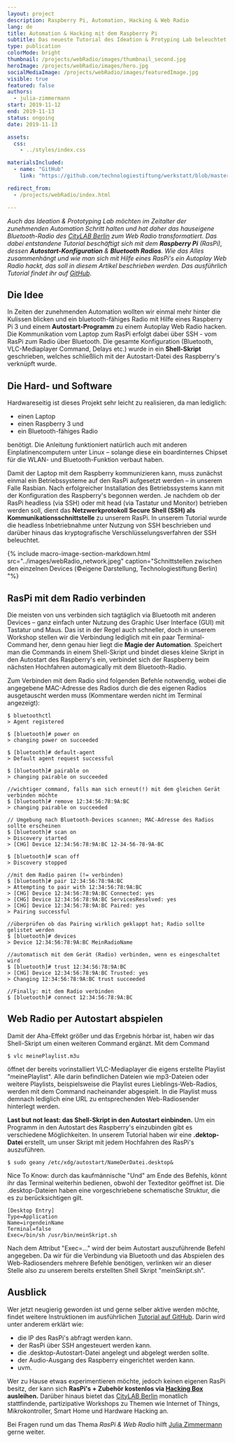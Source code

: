 ```yaml
---
layout: project
description: Raspberry Pi, Automation, Hacking & Web Radio
lang: de
title: Automation & Hacking mit dem Raspberry Pi
subtitle: Das neueste Tutorial des Ideation & Protyping Lab beleuchtet die Tiefen der Automatisierung und erklärt "Wie man sein Bluetooth-Radio zum Autoplay Web Radio hackt."
type: publication
colorMode: bright
thumbnail: /projects/webRadio/images/thumbnail_second.jpg
heroImage: /projects/webRadio/images/hero.jpg
socialMediaImage: /projects/webRadio/images/featuredImage.jpg
visible: true
featured: false
authors:
  - julia-zimmermann
start: 2019-11-12
end: 2019-11-13
status: ongoing
date: 2019-11-13

assets:
  css:
    - ../styles/index.css

materialsIncluded:
  - name: "GitHub"
    link: "https://github.com/technologiestiftung/werkstatt/blob/master/HowTo_WebRadio.md"

redirect_from:
  - /projects/webRadio/index.html

---
```


*Auch das Ideation & Prototyping Lab möchten im Zeitalter der zunehmenden Automation Schritt halten und hat daher das hauseigene Bluetooth-Radio des [CityLAB Berlin](https://www.citylab-berlin.org/) zum Web Radio transformatiert. Das dabei entstandene Tutorial beschäftigt sich mit dem **Raspberry Pi** (RasPi), dessen **Autostart-Konfiguration** & **Bluetooth Radios**. Wie das Alles zusammenhängt und wie man sich mit Hilfe eines RasPi's ein Autoplay Web Radio hackt, das soll in diesem Artikel beschrieben werden. Das ausführlich Tutorial findet ihr auf [GitHub](https://github.com/technologiestiftung/werkstatt/blob/master/HowTo_WebRadio.md)*.

## Die Idee
In Zeiten der zunehmenden Automation wollten wir einmal mehr hinter die Kulissen blicken und ein bluetooth-fähiges Radio mit Hilfe eines Raspberry Pi 3 und einem **Autostart-Programm** zu einem Autoplay Web Radio hacken. Die Kommunikation vom Laptop zum RasPi erfolgt dabei über SSH - vom RasPi zum Radio über Bluetooth. Die gesamte Konfiguration (Bluetooth, VLC-Mediaplayer Command, Delays etc.) wurde in ein **Shell-Skript** geschrieben, welches schließlich mit der Autostart-Datei des Raspberry's verknüpft wurde. 

## Die Hard- und Software
Hardwareseitig ist dieses Projekt sehr leicht zu realisieren, da man lediglich:
* einen Laptop
* einen Raspberry 3 und
* ein Bluetooth-fähiges Radio

benötigt. Die Anleitung funktioniert natürlich auch mit anderen Einplatinencomputern unter Linux – solange diese ein boardinternes Chipset für die WLAN- und Bluetooth-Funktion verbaut haben.

Damit der Laptop mit dem Raspberry kommunizieren kann, muss zunächst einmal ein Betriebssysteme auf den RasPi aufgesetzt werden – in unserem Falle Rasbian. Nach erfolgreicher Installation des Betriebssystems kann mit der Konfiguration des Raspberry's begonnen werden. Je nachdem ob der RasPi headless (via SSH) oder mit head (via Tastatur und Monitor) betrieben werden soll, dient das **Netzwerkprotokoll Secure Shell (SSH) als Kommunikationsschnittstelle** zu unserem RasPi. In unserem Tutorial wurde die headless Inbetriebnahme unter Nutzung von SSH beschrieben und darüber hinaus das kryptografische Verschlüsselungsverfahren der SSH beleuchtet.

{% include macro-image-section-markdown.html src="../images/webRadio_network.jpeg" caption="Schnittstellen zwischen den einzelnen Devices (©eigene Darstellung, Technologiestiftung Berlin) "%}

## RasPi mit dem Radio verbinden
Die meisten von uns verbinden sich tagtäglich via Bluetooth mit anderen Devices – ganz einfach unter Nutzung des Graphic User Interface (GUI) mit Tastatur und Maus. Das ist in der Regel auch schneller, doch in unserem Workshop stellen wir die Verbindung lediglich mit ein paar Terminal-Command her, denn genau hier liegt die **Magie der Automation**. Speichert man die Commands in einem Shell-Skript und bindet dieses kleine Skript in den Autostart des Raspberry's ein, verbindet sich der Raspberry beim nächsten Hochfahren automagically mit dem Bluetooth-Radio. 

Zum Verbinden mit dem Radio sind folgenden Befehle notwendig, wobei die angegebene MAC-Adresse des Radios durch die des eigenen Radios ausgetauscht werden muss (Kommentare werden nicht im Terminal angezeigt):
```shell
$ bluetoothctl
> Agent registered

$ [bluetooth]# power on
> changing power on succeeded

$ [bluetooth]# default-agent
> Default agent request successful

$ [bluetooth]# pairable on
> changing pairable on succeeded

//wichtiger command, falls man sich erneut(!) mit dem gleichen Gerät verbinden möchte
$ [bluetooth]# remove 12:34:56:78:9A:BC
> changing pairable on succeeded

// Umgebung nach Bluetooth-Devices scannen; MAC-Adresse des Radios sollte erscheinen
$ [bluetooth]# scan on
> Discovery started
> [CHG] Device 12:34:56:78:9A:BC 12-34-56-78-9A-BC

$ [bluetooth]# scan off
> Discovery stopped

//mit dem Radio pairen (!= verbinden)
$ [bluetooth]# pair 12:34:56:78:9A:BC
> Attempting to pair with 12:34:56:78:9A:BC
> [CHG] Device 12:34:56:78:9A:BC Connected: yes
> [CHG] Device 12:34:56:78:9A:BC ServicesResolved: yes
> [CHG] Device 12:34:56:78:9A:BC Paired: yes
> Pairing successful

//überprüfen ob das Pairing wirklich geklappt hat; Radio sollte gelistet werden
$ [bluetooth]# devices
> Device 12:34:56:78:9A:BC MeinRadioName

//automatisch mit dem Gerät (Radio) verbinden, wenn es eingeschaltet wird
$ [bluetooth]# trust 12:34:56:78:9A:BC
> [CHG] Device 12:34:56:78:9A:BC Trusted: yes
> Changing 12:34:56:78:9A:BC trust succeeded

//Finally: mit dem Radio verbinden
$ [bluetooth]# connect 12:34:56:78:9A:BC
```

## Web Radio per Autostart abspielen

Damit der Aha-Effekt größer und das Ergebnis hörbar ist, haben wir das Shell-Skript um einen weiteren Command ergänzt. Mit dem Command
```shell
$ vlc meinePlaylist.m3u
```
öffnet der bereits vorinstalliert VLC-Mediaplayer die eigens erstellte Playlist "meinePlaylist". Alle darin befindlichen Dateien wie mp3-Dateien oder weitere Playlists, beispielsweise die Playlist eures Lieblings-Web-Radios, werden mit dem Command nacheinander abgespielt. In die Playlist muss demnach lediglich eine URL zu entsprechenden Web-Radiosender hinterlegt werden.

**Last but not least: das Shell-Skript in den Autostart einbinden.** Um ein Programm in den Autostart des Raspberry's einzubinden gibt es verschiedene Möglichkeiten. In unserem Tutorial haben wir eine **.dektop-Datei** erstellt, um unser Skript mit jedem Hochfahren des RasPi's auszuführen. 
```shell
$ sudo geany /etc/xdg/autostart/NameDerDatei.desktop&
```
Nice To Know: durch das kaufmännische "Und" am Ende des Befehls, könnt ihr das Terminal weiterhin bedienen, obwohl der Texteditor geöffnet ist.
Die .desktop-Dateien haben eine vorgeschriebene schematische Struktur, die es zu berücksichtigen gilt.
```plain
[Desktop Entry]
Type=Application
Name=irgendeinName
Terminal=false
Exec=/bin/sh /usr/bin/meinSkript.sh
```
Nach dem Attribut "Exec=..." wird der beim Autostart auszuführende Befehl angegeben. Da wir für die Verbindung via Bluetooth und das Abspielen des Web-Radiosenders mehrere Befehle benötigen, verlinken wir an dieser Stelle also zu unserem bereits erstellten Shell Skript "meinSkript.sh".

## Ausblick

Wer jetzt neugierig geworden ist und gerne selber aktive werden möchte, findet weitere Instruktionen im ausführlichen [Tutorial auf GitHub](https://github.com/technologiestiftung/werkstatt/blob/master/HowTo_WebRadio.md). Darin wird unter anderem erklärt wie:
* die IP des RasPi's abfragt werden kann.
* der RasPi über SSH angesteuert werden kann.
* die .desktop-Autostart-Datei angelegt und abgelegt werden sollte.
* der Audio-Ausgang des Raspberry eingerichtet werden kann.
* uvm.


Wer zu Hause etwas experimentieren möchte, jedoch keinen eigenen RasPi besitz, der kann sich **RasPi's + Zubehör kostenlos via [Hacking Box](https://www.technologiestiftung-berlin.de/hackingbox/) ausleihen.** Darüber hinaus bietet das [CityLAB Berlin](https://www.citylab-berlin.org/) monatlich stattfindende, partizipative Workshops zu Themen wie Internet of Things, Mikrokontroller, Smart Home und Hardware Hacking an. 

Bei Fragen rund um das Thema *RasPi & Web Radio* hilft [Julia Zimmermann](mailto:Zimmermann@technologiestiftung-berlin.de) gerne weiter.